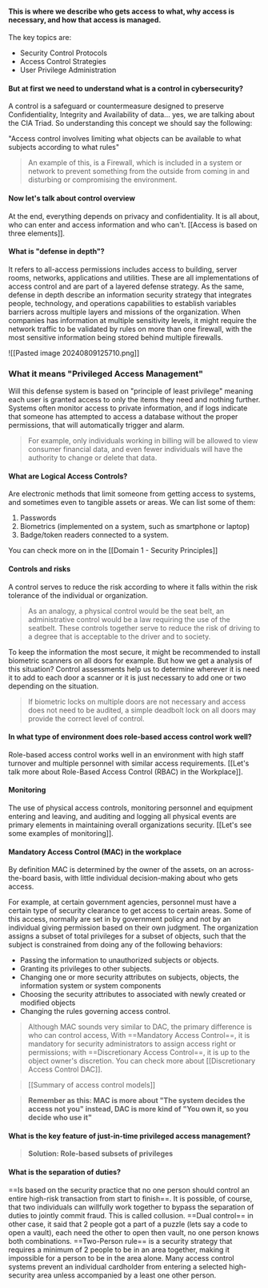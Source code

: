 #### This is where we describe who gets access to what, why access is necessary, and how that access is managed.

The key topics are:
- Security Control Protocols
- Access Control Strategies
- User Privilege Administration
#### But at first we need to understand what is a control in cybersecurity?

A control is a safeguard or countermeasure designed to preserve Confidentiality, Integrity and Availability of data... yes, we are talking about the CIA Triad. So understanding this concept we should say the following:

"Access control involves limiting what objects can be available to what subjects according to what rules"
> An example of this, is a Firewall, which is included in a system or network to prevent something from the outside from coming in and disturbing or compromising the environment.
#### Now let's talk about control overview

At the end, everything depends on privacy and confidentiality. It is all about, who can enter and access information and who can't. [[Access is based on three elements]].
#### What is "defense in depth"?

It refers to all-access permissions includes access to building, server rooms, networks, applications and utilities. These are all implementations of access control and are part of a layered defense strategy. As the same, defense in depth describe an information security strategy that integrates people, technology, and operations capabilities to establish variables barriers across multiple layers and missions of the organization. When companies has information at multiple sensitivity levels, it might require the network traffic to be validated by rules on more than one firewall, with the most sensitive information being stored behind multiple firewalls.

![[Pasted image 20240809125710.png]]
### What it means "Privileged Access Management"

Will this defense system is based on "principle of least privilege" meaning each user is granted access to only the items they need and nothing further. Systems often monitor access to private information, and if logs indicate that someone has attempted to access a database without the proper permissions, that will automatically trigger and alarm.
>For example, only individuals working in billing will be allowed to view consumer financial data, and even fewer individuals will have the authority to change or delete that data.
#### What are Logical Access Controls?

Are electronic methods that limit someone from getting access to systems, and sometimes even to tangible assets or areas. We can list some of them:
1. Passwords
2. Biometrics (implemented on a system, such as smartphone or laptop)
3. Badge/token readers connected to a system.

You can check more on in the [[Domain 1 - Security Principles]]
#### Controls and risks

A control serves to reduce the risk according to where it falls within the risk tolerance of the individual or organization.
>As an analogy, a physical control would be the seat belt, an administrative control would be a law requiring the use of the seatbelt. These controls together serve to reduce the risk of driving to a degree that is acceptable to the driver and to society.

To keep the information the most secure, it might be recommended to install biometric scanners on all doors for example. But how we get a analysis of this situation? Control assessments help us to determine wherever it is need it to add to each door a scanner or it is just necessary to add one or two depending on the situation.
>If biometric locks on multiple doors are not necessary and access does not need to be audited, a simple deadbolt lock on all doors may provide the correct level of control.
#### In what type of environment does role-based access control work well?

Role-based access control works well in an environment with high staff turnover and multiple personnel with similar access requirements. [[Let's talk more about Role-Based Access Control (RBAC) in the Workplace]].
#### Monitoring

The use of physical access controls, monitoring personnel and equipment entering and leaving, and auditing and logging all physical events are primary elements in maintaining overall organizations security. [[Let's see some examples of monitoring]].
#### Mandatory Access Control (MAC) in the workplace

By definition MAC is determined by the owner of the assets, on an across-the-board basis, with little individual decision-making about who gets access.

For example, at certain government agencies, personnel must have a certain type of security clearance to get access to certain areas. Some of this access, normally are set in by government policy and not by an individual giving permission based on their own judgment. The organization assigns a subset of total privileges for a subset of objects, such that the subject is constrained from doing any of the following behaviors:

- Passing the information to unauthorized subjects or objects.
- Granting its privileges to other subjects.
- Changing one or more security attributes on subjects, objects, the information system or system components
- Choosing the security attributes to associated with newly created or modified objects
- Changing the rules governing access control.
>Although MAC sounds very similar to DAC, the primary difference is who can control access, With ==Mandatory Access Control==, it is mandatory for security administrators to assign access right or permissions; with ==Discretionary Access Control==, it is up to the object owner's discretion. You can check more about [[Discretionary Access Control DAC]].

> [[Summary of access control models]]

> **Remember as this: MAC is more about "The system decides the access not you" instead, DAC is more kind of "You own it, so you decide who use it"**
#### What is the key feature of just-in-time privileged access management?

>**Solution: Role-based subsets of privileges**
#### What is the separation of duties?

==Is based on the security practice that no one person should control an entire high-risk transaction from start to finish==. It is possible, of course, that two individuals can willfully work together to bypass the separation of duties to jointly commit fraud. This is called collusion. ==Dual control== in other case, it said that 2 people got a part of a puzzle (lets say a code to open a vault), each need the other to open then vault, no one person knows both combinations. ==Two-Person rule== is a security strategy that requires a minimum of 2 people to be in an area together, making it impossible for a person to be in the area alone. Many access control systems prevent an individual cardholder from entering a selected high-security area unless accompanied by a least one other person.







